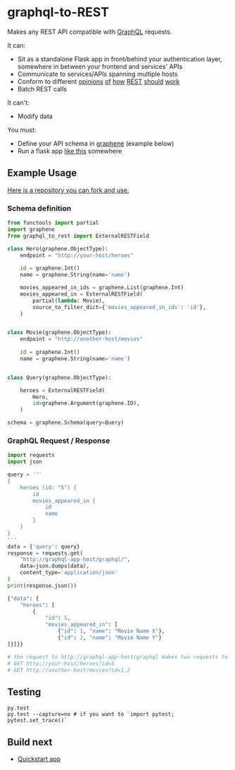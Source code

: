# graphql-to-REST

Makes any REST API compatible with [GraphQL](http://graphql.org/learn/) requests.

It can:

* Sit as a standalone Flask app in front/behind your authentication layer, somewhere in between your frontend and services' APIs
* Communicate to services/APIs spanning multiple hosts
* Conform to different [opinions](https://cloud.google.com/apis/design/) [of](https://hackernoon.com/restful-api-designing-guidelines-the-best-practices-60e1d954e7c9) [how](https://docs.atlassian.com/jira/REST/cloud/) [REST](https://github.com/Microsoft/api-guidelines/blob/vNext/Guidelines.md) [should](https://docs.stormpath.com/rest/product-guide/latest/reference.html) [work](http://www.vinaysahni.com/best-practices-for-a-pragmatic-restful-api)
* Batch REST calls

It can't:

* Modify data

You must:

* Define your API schema in [graphene](https://github.com/graphql-python/graphene) (example below)
* Run a flask app [like this](https://github.com/curiousest/graphql-to-rest-example) somewhere

## Example Usage

[Here is a repository you can fork and use.](https://github.com/curiousest/graphql-to-rest-example)

### Schema definition

```python
from functools import partial
import graphene
from graphql_to_rest import ExternalRESTField

class Hero(graphene.ObjectType):
    endpoint = "http://your-host/heroes"
    
    id = graphene.Int()
    name = graphene.String(name='name')

    movies_appeared_in_ids = graphene.List(graphene.Int)
    movies_appeared_in = ExternalRESTField(
        partial(lambda: Movie),
        source_to_filter_dict={'movies_appeared_in_ids': 'id'},
    )


class Movie(graphene.ObjectType):
    endpoint = "http://another-host/movies"
    
    id = graphene.Int()
    name = graphene.String(name='name')


class Query(graphene.ObjectType):

    heroes = ExternalRESTField(
        Hero,
        id=graphene.Argument(graphene.ID),
    )

schema = graphene.Schema(query=Query)
```

### GraphQL Request / Response

```python
import requests
import json

query = '''
{
    heroes (id: "5") {
        id
        movies_appeared_in {
            id
            name
        }
    }
}
'''
data = {'query': query}
response = requests.get(
    "http://graphql-app-host/graphql/", 
    data=json.dumps(data), 
    content_type='application/json'
)
print(response.json())

{"data": {
    "heroes": [
        {
            "id": 5,
            "movies_appeared_in": [
                {"id": 1, "name": "Movie Name X"},
                {"id": 2, "name": "Movie Name Y"}
]}]}}

# the request to http://graphql-app-host/graphql makes two requests to the heroes endpoint:
# GET http://your-host/heroes?id=5
# GET http://another-host/movies?id=1,2

```

## Testing

```
py.test
py.test --capture=no # if you want to `import pytest; pytest.set_trace()`
```

## Build next

- [Quickstart app](https://github.com/curiousest/graphql-to-rest-example)
